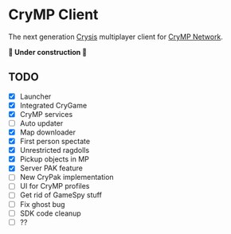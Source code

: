 # CryMP Client

The next generation [Crysis](https://en.wikipedia.org/wiki/Crysis_(video_game)) multiplayer client for
[CryMP Network](https://crymp.net).

**:construction: Under construction :construction:**

## TODO

- [x] Launcher
- [x] Integrated CryGame
- [x] CryMP services
- [ ] Auto updater
- [x] Map downloader
- [x] First person spectate
- [x] Unrestricted ragdolls
- [x] Pickup objects in MP 
- [x] Server PAK feature
- [ ] New CryPak implementation
- [ ] UI for CryMP profiles
- [ ] Get rid of GameSpy stuff
- [ ] Fix ghost bug
- [ ] SDK code cleanup
- [ ] ??
